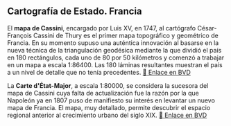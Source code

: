


## Cartografía de Estado. Francia

El **mapa de Cassini**, encargado por Luis XV, en 1747, al cartógrafo César-François Cassini de Thury es el primer mapa topográfico y geométrico de Francia. En su momento supuso una auténtica innovación al basarse en la nueva técnica de la triangulación geodésica mediante la que dividió el país en 180 rectángulos, cada uno de 80 por 50 kilómetros y comenzó a trabajar en un mapa a escala 1:86400. Las 180 láminas resultantes muestran el país a un nivel de detalle que no tenía precedentes. [🔗 Enlace en BVD](https://bibliotecavirtual.defensa.gob.es/BVMDefensa/es/consulta/registro.do?id=97752)

La **Carte d'État-Major**, a escala 1:80000, se considera la sucesora del mapa de Cassini cuya falta de actualización fue la razón por la que Napoleón ya en 1807 puso de manifiesto su interés en levantar un nuevo mapa de Francia. El mapa, muy detallado, permite descubrir el espacio regional anterior al crecimiento urbano del siglo XIX. [🔗 Enlace en BVD](https://bibliotecavirtual.defensa.gob.es/BVMDefensa/es/consulta/registro.do?id=92019)